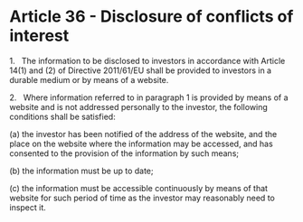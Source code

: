 # Article 36 - Disclosure of conflicts of interest


1.   The information to be disclosed to investors in accordance with Article 14(1) and (2) of Directive 2011/61/EU shall be provided to investors in a durable medium or by means of a website.

2.   Where information referred to in paragraph 1 is provided by means of a website and is not addressed personally to the investor, the following conditions shall be satisfied:

(a) the investor has been notified of the address of the website, and the place on the website where the information may be accessed, and has consented to the provision of the information by such means;

(b) the information must be up to date;

(c) the information must be accessible continuously by means of that website for such period of time as the investor may reasonably need to inspect it.
